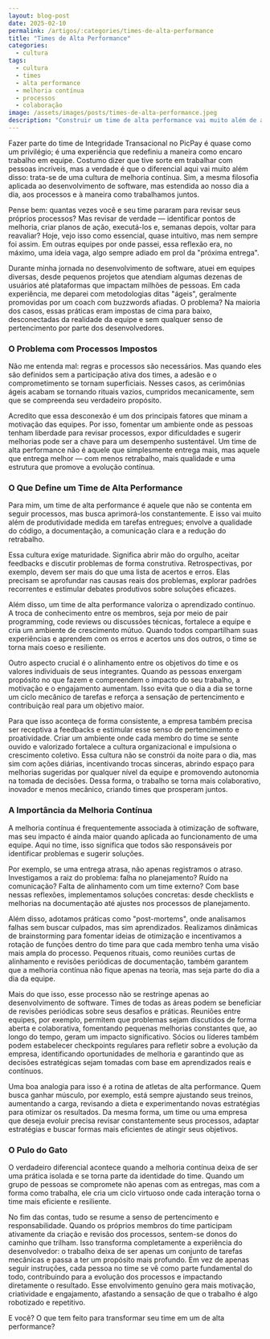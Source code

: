 ```yaml
---
layout: blog-post
date: 2025-02-10
permalink: /artigos/:categories/times-de-alta-performance
title: "Times de Alta Performance"
categories:
  - cultura
tags:
  - cultura
  - times
  - alta performance
  - melhoria contínua
  - processos
  - colaboração
image: /assets/images/posts/times-de-alta-performance.jpeg
description: "Construir um time de alta performance vai muito além de adotar metodologias ou seguir processos predefinidos. Trata-se de criar uma cultura onde a melhoria contínua não seja apenas um conceito abstrato, mas uma prática diária. No PicPay, fazer parte do time de Integridade Transacional me mostrou na prática como essa mentalidade transforma não apenas a eficiência das entregas, mas também o engajamento e a motivação da equipe. Neste artigo, compartilho aprendizados sobre como revisar processos, fomentar autonomia e tornar o trabalho mais colaborativo, evitando que a rotina se torne apenas um ciclo mecânico de tarefas."
---
```


Fazer parte do time de Integridade Transacional no PicPay é quase como um privilégio; é uma experiência que redefiniu a
maneira como encaro trabalho em equipe. Costumo dizer que tive sorte em trabalhar com pessoas incríveis, mas a verdade é
que o diferencial aqui vai muito além disso: trata-se de uma cultura de melhoria contínua. Sim, a mesma filosofia
aplicada ao desenvolvimento de software, mas estendida ao nosso dia a dia, aos processos e à maneira como trabalhamos
juntos.

Pense bem: quantas vezes você e seu time pararam para revisar seus próprios processos? Mas revisar de verdade —
identificar pontos de melhoria, criar planos de ação, executá-los e, semanas depois, voltar para reavaliar? Hoje, vejo
isso como essencial, quase intuitivo, mas nem sempre foi assim. Em outras equipes por onde passei, essa reflexão era, no
máximo, uma ideia vaga, algo sempre adiado em prol da "próxima entrega".

Durante minha jornada no desenvolvimento de software, atuei em equipes diversas, desde pequenos projetos que atendiam
algumas dezenas de usuários até plataformas que impactam milhões de pessoas. Em cada experiência, me deparei com
metodologias ditas "ágeis", geralmente promovidas por um coach com buzzwords afiadas. O problema? Na maioria dos casos,
essas práticas eram impostas de cima para baixo, desconectadas da realidade da equipe e sem qualquer senso de
pertencimento por parte dos desenvolvedores.

### O Problema com Processos Impostos

Não me entenda mal: regras e processos são necessários. Mas quando eles são definidos sem a participação ativa dos
times, a adesão e o comprometimento se tornam superficiais. Nesses casos, as cerimônias ágeis acabam se tornando rituais
vazios, cumpridos mecanicamente, sem que se compreenda seu verdadeiro propósito.

Acredito que essa desconexão é um dos principais fatores que minam a motivação das equipes. Por isso, fomentar um
ambiente onde as pessoas tenham liberdade para revisar processos, expor dificuldades e sugerir melhorias pode ser a
chave para um desempenho sustentável. Um time de alta performance não é aquele que simplesmente entrega mais, mas aquele
que entrega melhor — com menos retrabalho, mais qualidade e uma estrutura que promove a evolução contínua.

### O Que Define um Time de Alta Performance

Para mim, um time de alta performance é aquele que não se contenta em seguir processos, mas busca aprimorá-los
constantemente. E isso vai muito além de produtividade medida em tarefas entregues; envolve a qualidade do código, a
documentação, a comunicação clara e a redução do retrabalho.

Essa cultura exige maturidade. Significa abrir mão do orgulho, aceitar feedbacks e discutir problemas de forma
construtiva. Retrospectivas, por exemplo, devem ser mais do que uma lista de acertos e erros. Elas precisam se
aprofundar nas causas reais dos problemas, explorar padrões recorrentes e estimular debates produtivos sobre soluções
eficazes.

Além disso, um time de alta performance valoriza o aprendizado contínuo. A troca de conhecimento entre os membros, seja
por meio de pair programming, code reviews ou discussões técnicas, fortalece a equipe e cria um ambiente de crescimento
mútuo. Quando todos compartilham suas experiências e aprendem com os erros e acertos uns dos outros, o time se torna
mais coeso e resiliente.

Outro aspecto crucial é o alinhamento entre os objetivos do time e os valores individuais de seus integrantes. Quando as
pessoas enxergam propósito no que fazem e compreendem o impacto do seu trabalho, a motivação e o engajamento aumentam.
Isso evita que o dia a dia se torne um ciclo mecânico de tarefas e reforça a sensação de pertencimento e contribuição
real para um objetivo maior.

Para que isso aconteça de forma consistente, a empresa também precisa ser receptiva a feedbacks e estimular esse senso
de pertencimento e proatividade. Criar um ambiente onde cada membro do time se sente ouvido e valorizado fortalece a
cultura organizacional e impulsiona o crescimento coletivo. Essa cultura não se constrói da noite para o dia, mas sim
com ações diárias, incentivando trocas sinceras, abrindo espaço para melhorias sugeridas por qualquer nível da equipe e
promovendo autonomia na tomada de decisões. Dessa forma, o trabalho se torna mais colaborativo, inovador e menos
mecânico, criando times que prosperam juntos.

### A Importância da Melhoria Contínua

A melhoria contínua é frequentemente associada à otimização de software, mas seu impacto é ainda maior quando aplicada
ao funcionamento de uma equipe. Aqui no time, isso significa que todos são responsáveis por identificar problemas e
sugerir soluções.

Por exemplo, se uma entrega atrasa, não apenas registramos o atraso. Investigamos a raiz do problema: falha no
planejamento? Ruído na comunicação? Falta de alinhamento com um time externo? Com base nessas reflexões, implementamos
soluções concretas: desde checklists e melhorias na documentação até ajustes nos processos de planejamento.

Além disso, adotamos práticas como "post-mortems", onde analisamos falhas sem buscar culpados, mas sim aprendizados.
Realizamos dinâmicas de brainstorming para fomentar ideias de otimização e incentivamos a rotação de funções dentro do
time para que cada membro tenha uma visão mais ampla do processo. Pequenos rituais, como reuniões curtas de alinhamento
e revisões periódicas de documentação, também garantem que a melhoria contínua não fique apenas na teoria, mas seja
parte do dia a dia da equipe.

Mais do que isso, esse processo não se restringe apenas ao desenvolvimento de software. Times de todas as áreas podem se
beneficiar de revisões periódicas sobre seus desafios e práticas. Reuniões entre equipes, por exemplo, permitem que
problemas sejam discutidos de forma aberta e colaborativa, fomentando pequenas melhorias constantes que, ao longo do
tempo, geram um impacto significativo. Sócios ou líderes também podem estabelecer checkpoints regulares para refletir
sobre a evolução da empresa, identificando oportunidades de melhoria e garantindo que as decisões estratégicas sejam
tomadas com base em aprendizados reais e contínuos.

Uma boa analogia para isso é a rotina de atletas de alta performance. Quem busca ganhar músculo, por exemplo, está
sempre ajustando seus treinos, aumentando a carga, revisando a dieta e experimentando novas estratégias para otimizar os
resultados. Da mesma forma, um time ou uma empresa que deseja evoluir precisa revisar constantemente seus processos,
adaptar estratégias e buscar formas mais eficientes de atingir seus objetivos.

### O Pulo do Gato

O verdadeiro diferencial acontece quando a melhoria contínua deixa de ser uma prática isolada e se torna parte da
identidade do time. Quando um grupo de pessoas se compromete não apenas com as entregas, mas com a forma como trabalha,
ele cria um ciclo virtuoso onde cada interação torna o time mais eficiente e resiliente.

No fim das contas, tudo se resume a senso de pertencimento e responsabilidade. Quando os próprios membros do time
participam ativamente da criação e revisão dos processos, sentem-se donos do caminho que trilham. Isso transforma
completamente a experiência do desenvolvedor: o trabalho deixa de ser apenas um conjunto de tarefas mecânicas e passa a
ter um propósito mais profundo. Em vez de apenas seguir instruções, cada pessoa no time se vê como parte fundamental do
todo, contribuindo para a evolução dos processos e impactando diretamente o resultado. Esse envolvimento genuíno
gera mais motivação, criatividade e engajamento, afastando a sensação de que o trabalho é algo robotizado e repetitivo.

E você? O que tem feito para transformar seu time em um de alta performance?
